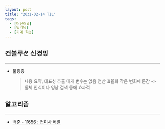 ```yaml
---
layout: post
title: "2021-02-14 TIL"
tags:
  - [머신러닝]
  - [딥러닝]
  - [기계 학습]
---
```


## 컨볼루션 신경망

---

- 풀링층
  > 내용 요약, 대표성 추출
  > 매개 변수는 없음
  > 연산 효율화
  > 작은 변화에 둔감 -> 물체 인식이나 영상 검색 등에 효과적

## 알고리즘

---

- [백준 - 11656 : 접미사 배열](https://www.acmicpc.net/problem/11656)
